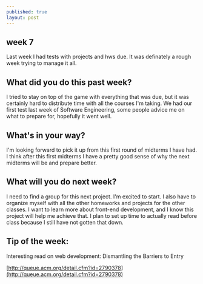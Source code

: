 ```yaml
---
published: true
layout: post
---
```

## week 7


Last week I had tests with projects and hws due. 
It was definately a rough week trying to manage it all. 


## What did you do this past week?
I tried to stay on top of the game with everything that was due, but it was certainly hard to distribute time with all the courses I'm taking. We had our first test last week of Software Engineering, some people advice me on what to prepare for, hopefully it went well.

## What's in your way?
I'm looking forward to pick it up from this first round of midterms I have had. I think after this first midterms I have a pretty good sense of why the next midterms will be and prepare better.


## What will you do next week?
I need to find a group for this next project. I'm excited to start. I also have  to organize myself with all the other homeworks and projects for the other classes. I want to learn more about front-end development, and I know this project will help me achieve that. I plan to set up time to actually read before class because I still have not gotten that down. 


## Tip of the week:
Interesting read on web development:
Dismantling the Barriers to Entry

[http://queue.acm.org/detail.cfm?id=2790378](http://queue.acm.org/detail.cfm?id=2790378)

